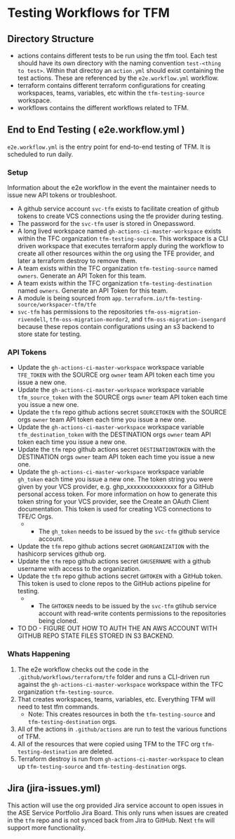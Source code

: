 # Testing Workflows for TFM

## Directory Structure

- actions contains different tests to be run using the tfm tool. Each test should have its own directory with the naming convention `test-<thing to test>`. Within that directoy an `action.yml` should exist containing the test actions. These are referenced by the `e2e.workflow.yml` workflow.
- terraform contains different terraform configurations for creating workspaces, teams, variables, etc within the `tfm-testing-source` workspace.
- workflows contains the different workflows related to TFM.

## End to End Testing ( e2e.workflow.yml )

`e2e.workflow.yml` is the entry point for end-to-end testing of TFM. It is scheduled to run daily.

### Setup

Information about the e2e workflow in the event the maintainer needs to issue new API tokens or troubleshoot.

- A github service account `svc-tfm` exists to facilitate creation of github tokens to create VCS connections using the tfe provider during testing.
- The password for the `svc-tfm` user is stored in Onepassword.
- A long lived workspace named `gh-actions-ci-master-workspace` exists within the TFC organization `tfm-testing-source`. This workspace is a CLI driven workspace that executes terraform apply during the workflow to create all other resources within the org using the TFE provider, and later a terraform destroy to remove them.
- A team exists within the TFC organization `tfm-testing-source` named `owners`. Generate an API Token for this team.
- A team exists within the TFC organization `tfm-testing-destination` named `owners`. Generate an API Token for this team.
- A module is being sourced from `app.terraform.io/tfm-testing-source/workspacer-tfm/tfe`
- `svc-tfm` has permissions to the repositories `tfm-oss-migration-rivendell`, `tfm-oss-migration-mordor2`, and `tfm-oss-migration-isengard` because these repos contain configurations using an s3 backend to store state for testing.

### API Tokens

- Update the `gh-actions-ci-master-workspace` workspace variable `TFE_TOKEN` with the SOURCE org `owner` team API token each time you issue a new one.
- Update the `gh-actions-ci-master-workspace` workspace variable `tfm_source_token` with the SOURCE orgs `owner` team API token each time you issue a new one.
- Update the `tfm` repo github actions secret `SOURCETOKEN` with the SOURCE orgs `owner` team API token each time you issue a new one.
- Update the `gh-actions-ci-master-workspace` workspace variable `tfm_destination_token` with the DESTINATION orgs `owner` team API token each time you issue a new one.
- Update the `tfm` repo github actions secret `DESTINATIONTOKEN` with the DESTINATION orgs `owner` team API token each time you issue a new one.
- Update the `gh-actions-ci-master-workspace` workspace variable `gh_token` each time you issue a new one. The token string you were given by your VCS provider, e.g. ghp_xxxxxxxxxxxxxxx for a GitHub personal access token. For more information on how to generate this token string for your VCS provider, see the Create an OAuth Client documentation. This token is used for creating VCS connections to TFE/C Orgs.
  - - The `gh_token` needs to be issued by the `svc-tfm`  github service account.
- Update the `tfm` repo github actions secret `GHORGANIZATION` with the hashicorp services github org.
- Update the `tfm` repo github actions secret `GHUSERNAME` with a github username with access to the organization.
- Update the `tfm` repo github actions secret `GHTOKEN` with a GitHub token. This token is used to clone repos to the GitHub actions pipeline for testing.
  - - The `GHTOKEN` needs to be issued by the `svc-tfm` gtihub service account with read-write contents permissions to the repositories being cloned.
- TO DO - FIGURE OUT HOW TO AUTH THE AN AWS ACCOUNT WITH GITHUB REPO STATE FILES STORED IN S3 BACKEND.

### Whats Happening

1. The e2e workflow checks out the code in the `.github/workflows/terraform/tfe` folder and runs a CLI-driven run against the `gh-actions-ci-master-workspace` workspace within the TFC organization `tfm-testing-source`.
2. That creates workspaces, teams, variables, etc. Everything TFM will need to test tfm commands.
   - Note: This creates resources in both the `tfm-testing-source` and `tfm-testing-destination` orgs.
3. All of the actions in `.github/actions` are run to test the various functions of TFM.
4. All of the resources that were copied using TFM to the TFC org `tfm-testing-destination` are deleted.
5. Terraform destroy is run from `gh-actions-ci-master-workspace` to clean up `tfm-testing-source` and `tfm-testing-destination` orgs.

## Jira (jira-issues.yml)

This action will use the org provided Jira service account to open issues in the ASE Service Portfolio Jira Board. This only runs when issues are created in the `tfm` repo and is not synced back from Jira to GitHub. Next `tfm` will support more functionality.